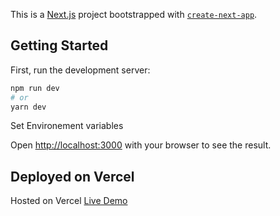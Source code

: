 This is a [Next.js](https://nextjs.org/) project bootstrapped with [`create-next-app`](https://github.com/vercel/next.js/tree/canary/packages/create-next-app).

## Getting Started

First, run the development server:

```bash
npm run dev
# or
yarn dev
```

Set Environement variables

Open [http://localhost:3000](http://localhost:3000) with your browser to see the result.

## Deployed on Vercel

Hosted on Vercel [Live Demo](https://next-cart-gblg.vercel.app/)
